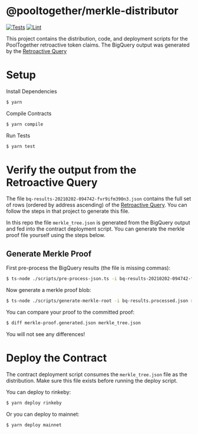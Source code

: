 # @pooltogether/merkle-distributor

[![Tests](https://github.com/pooltogether/merkle-distributor/workflows/Tests/badge.svg)](https://github.com/pooltogether/merkle-distributor/actions?query=workflow%3ATests)
[![Lint](https://github.com/pooltogether/merkle-distributor/workflows/Lint/badge.svg)](https://github.com/pooltogether/merkle-distributor/actions?query=workflow%3ALint)

This project contains the distribution, code, and deployment scripts for the PoolTogether retroactive token claims.  The BigQuery output was generated by the [Retroactive Query](https://github.com/pooltogether/retroactive-query)

# Setup

Install Dependencies

```sh
$ yarn
```

Compile Contracts

```sh
$ yarn compile
```

Run Tests

```sh
$ yarn test
```

# Verify the output from the Retroactive Query

The file `bq-results-20210202-094742-fvr9ifm390n3.json` contains the full set of rows (ordered by address ascending) of the [Retroactive Query](https://github.com/pooltogether/retroactive-query).  You can follow the steps in that project to generate this file.

In this repo the file `merkle_tree.json` is generated from the BigQuery output and fed into the contract deployment script.  You can generate the merkle proof file yourself using the steps below.

## Generate Merkle Proof

First pre-process the BigQuery results (the file is missing commas):

```sh
$ ts-node ./scripts/pre-process-json.ts -i bq-results-20210202-094742-fvr9ifm390n3.json > bq-results.processed.json
```

Now generate a merkle proof blob:

```sh
$ ts-node ./scripts/generate-merkle-root -i bq-results.processed.json > merkle-proof.generated.json
```

You can compare your proof to the committed proof:

```sh
$ diff merkle-proof.generated.json merkle_tree.json
```

You will not see any differences!

# Deploy the Contract

The contract deployment script consumes the `merkle_tree.json` file as the distribution.  Make sure this file exists before running the deploy script.

You can deploy to rinkeby:

```sh
$ yarn deploy rinkeby
```

Or you can deploy to mainnet:

```sh
$ yarn deploy mainnet
```
